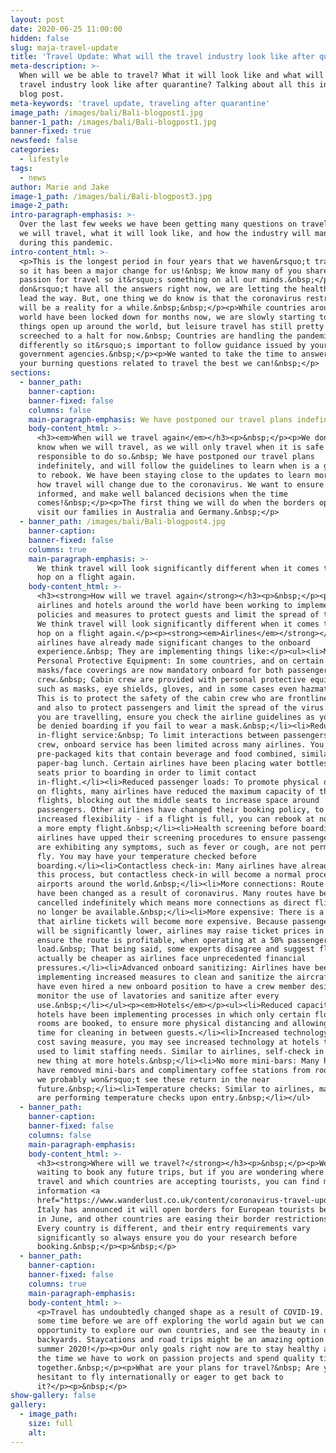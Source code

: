```yaml
---
layout: post
date: 2020-06-25 11:00:00
hidden: false
slug: maja-travel-update
title: 'Travel Update: What will the travel industry look like after quarantine?'
meta-description: >-
  When will we be able to travel? What it will look like and what will the
  travel industry look like after quarantine? Talking about all this in our new
  blog post.
meta-keywords: 'travel update, traveling after quarantine'
image_path: /images/bali/Bali-blogpost1.jpg
banner-1_path: /images/bali/Bali-blogpost1.jpg
banner-fixed: true
newsfeed: false
categories:
  - lifestyle
tags:
  - news
author: Marie and Jake
image-1_path: /images/bali/Bali-blogpost3.jpg
image-2_path:
intro-paragraph-emphasis: >-
  Over the last few weeks we have been getting many questions on travel - when
  we will travel, what it will look like, and how the industry will manage
  during this pandemic.
intro-content_html: >-
  <p>This is the longest period in four years that we haven&rsquo;t travelled,
  so it has been a major change for us!&nbsp; We know many of you share our
  passion for travel so it&rsquo;s something on all our minds.&nbsp;</p><p>We
  don&rsquo;t have all the answers right now, we are letting the health experts
  lead the way. But, one thing we do know is that the coronavirus restrictions
  will be a reality for a while.&nbsp;&nbsp;</p><p>While countries around the
  world have been locked down for months now, we are slowly starting to see
  things open up around the world, but leisure travel has still pretty much
  screeched to a halt for now.&nbsp; Countries are handling the pandemic
  differently so it&rsquo;s important to follow guidance issued by your own
  government agencies.&nbsp;</p><p>We wanted to take the time to answer some of
  your burning questions related to travel the best we can!&nbsp;</p>
sections:
  - banner_path:
    banner-caption:
    banner-fixed: false
    columns: false
    main-paragraph-emphasis: We have postponed our travel plans indefinitely
    body-content_html: >-
      <h3><em>When will we travel again</em></h3><p>&nbsp;</p><p>We don&rsquo;t
      know when we will travel, as we will only travel when it is safe and
      responsible to do so.&nbsp; We have postponed our travel plans
      indefinitely, and will follow the guidelines to learn when is a good time
      to rebook. We have been staying close to the updates to learn more about
      how travel will change due to the coronavirus. We want to ensure we are
      informed, and make well balanced decisions when the time
      comes!&nbsp;</p><p>The first thing we will do when the borders open up is
      visit our families in Australia and Germany.&nbsp;</p>
  - banner_path: /images/bali/Bali-blogpost4.jpg
    banner-caption:
    banner-fixed: false
    columns: true
    main-paragraph-emphasis: >-
      We think travel will look significantly different when it comes time to
      hop on a flight again.
    body-content_html: >-
      <h3><strong>How will we travel again</strong></h3><p>&nbsp;</p><p>We know
      airlines and hotels around the world have been working to implement new
      policies and measures to protect guests and limit the spread of the virus.
      We think travel will look significantly different when it comes time to
      hop on a flight again.</p><p><strong><em>Airlines</em></strong></p><p>Many
      airlines have already made significant changes to the onboard
      experience.&nbsp; They are implementing things like:</p><ul><li>Mandatory
      Personal Protective Equipment: In some countries, and on certain airlines,
      masks/face coverings are now mandatory onboard for both passengers and
      crew.&nbsp; Cabin crew are provided with personal protective equipment
      such as masks, eye shields, gloves, and in some cases even hazmat suits.
      This is to protect the safety of the cabin crew who are frontline workers,
      and also to protect passengers and limit the spread of the virus.&nbsp; If
      you are travelling, ensure you check the airline guidelines as you could
      be denied boarding if you fail to wear a mask.&nbsp;</li><li>Reduced
      in-flight service:&nbsp; To limit interactions between passengers and
      crew, onboard service has been limited across many airlines. You will see
      pre-packaged kits that contain beverage and food combined, similar to a
      paper-bag lunch. Certain airlines have been placing water bottles on the
      seats prior to boarding in order to limit contact
      in-flight.</li><li>Reduced passenger loads: To promote physical distancing
      on flights, many airlines have reduced the maximum capacity of their
      flights, blocking out the middle seats to increase space around
      passengers. Other airlines have changed their booking policy, to allow
      increased flexibility - if a flight is full, you can rebook at no cost for
      a more empty flight.&nbsp;</li><li>Health screening before boarding: Many
      airlines have upped their screening procedures to ensure passengers that
      are exhibiting any symptoms, such as fever or cough, are not permitted to
      fly. You may have your temperature checked before
      boarding.</li><li>Contactless check-in: Many airlines have already adopted
      this process, but contactless check-in will become a normal procedure at
      airports around the world.&nbsp;</li><li>More connections: Route networks
      have been changed as a result of coronavirus. Many routes have been
      cancelled indefinitely which means more connections as direct flights may
      no longer be available.&nbsp;</li><li>More expensive: There is a chance
      that airline tickets will become more expensive. Because passenger loads
      will be significantly lower, airlines may raise ticket prices in order to
      ensure the route is profitable, when operating at a 50% passenger
      load.&nbsp; That being said, some experts disagree and suggest flying will
      actually be cheaper as airlines face unprecedented financial
      pressures.</li><li>Advanced onboard sanitizing: Airlines have been
      implementing increased measures to clean and sanitize the aircrafts. Some
      have even hired a new onboard position to have a crew member designated to
      monitor the use of lavatories and sanitize after every
      use.&nbsp;</li></ul><p><em>Hotels</em></p><ul><li>Reduced capacity: Some
      hotels have been implementing processes in which only certain floors and
      rooms are booked, to ensure more physical distancing and allowing more
      time for cleaning in between guests.</li><li>Increased technology: As a
      cost saving measure, you may see increased technology at hotels that are
      used to limit staffing needs. Similar to airlines, self-check in may be a
      new thing at more hotels.&nbsp;</li><li>No more mini-bars: Many hotels
      have removed mini-bars and complimentary coffee stations from rooms, and
      we probably won&rsquo;t see these return in the near
      future.&nbsp;</li><li>Temperature checks: Similar to airlines, many hotels
      are performing temperature checks upon entry.&nbsp;</li></ul>
  - banner_path:
    banner-caption:
    banner-fixed: false
    columns: false
    main-paragraph-emphasis:
    body-content_html: >-
      <h3><strong>Where will we travel?</strong></h3><p>&nbsp;</p><p>We are
      waiting to book any future trips, but if you are wondering where you can
      travel and which countries are accepting tourists, you can find more
      information <a
      href="https://www.wanderlust.co.uk/content/coronavirus-travel-updates/"><u>here.</u></a>
      Italy has announced it will open borders for European tourists beginning
      in June, and other countries are easing their border restrictions slowly.
      Every country is different, and their entry requirements vary
      significantly so always ensure you do your research before
      booking.&nbsp;</p><p>&nbsp;</p>
  - banner_path:
    banner-caption:
    banner-fixed: false
    columns: true
    main-paragraph-emphasis:
    body-content_html: >-
      <p>Travel has undoubtedly changed shape as a result of COVID-19. It may be
      some time before we are off exploring the world again but we can take this
      opportunity to explore our own countries, and see the beauty in our own
      backyards. Staycations and road trips might be an amazing option for
      summer 2020!</p><p>Our only goals right now are to stay healthy and enjoy
      the time we have to work on passion projects and spend quality time
      together.&nbsp;</p><p>What are your plans for travel?&nbsp; Are you
      hesitant to fly internationally or eager to get back to
      it?</p><p>&nbsp;</p>
show-gallery: false
gallery:
  - image_path:
    size: full
    alt:
---
```


